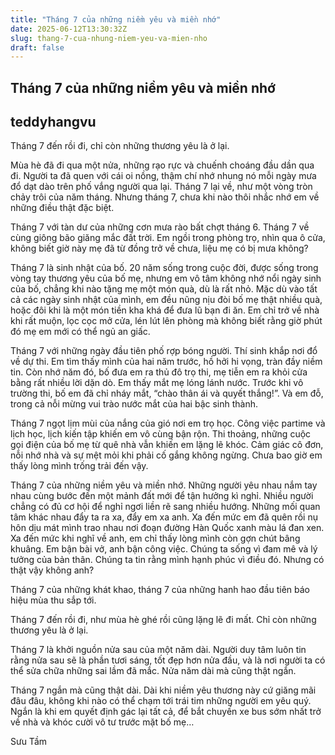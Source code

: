 ```yaml
---
title: "Tháng 7 của những niềm yêu và miền nhớ"
date: 2025-06-12T13:30:32Z
slug: thang-7-cua-nhung-niem-yeu-va-mien-nho
draft: false
---
```


## Tháng 7 của những niềm yêu và miền nhớ

## teddyhangvu

Tháng 7 đến rồi đi, chỉ còn những thương yêu là ở lại.
 
Mùa hè đã đi qua một nửa, những rạo rực và chuếnh choáng đầu dần qua đi. Người ta đã quen với cái oi nồng, thậm chí nhớ nhung nó mỗi ngày mưa đổ dạt dào trên phố vắng người qua lại. Tháng 7 lại về, như một vòng tròn chảy trôi của năm tháng. Nhưng tháng 7, chưa khi nào thôi nhắc nhớ em về những điều thật đặc biệt.
 
Tháng 7 với tàn dư của những cơn mưa rào bất chợt tháng 6. Tháng 7 về cùng giông bão giăng mắc đất trời. Em ngồi trong phòng trọ, nhìn qua ô cửa, không biết giờ này mẹ đã từ đồng trở về chưa, liệu mẹ có bị mưa không?
 
Tháng 7 là sinh nhật của bố. 20 năm sống trong cuộc đời, được sống trong vòng tay thương yêu của bố mẹ, nhưng em vô tâm không nhớ nổi ngày sinh của bố, chẳng khi nào tặng mẹ một món quà, dù là rất nhỏ. Mặc dù vào tất cả các ngày sinh nhật của mình, em đều nũng nịu đòi bố mẹ thật nhiều quà, hoặc đôi khi là một món tiền kha khá để đưa lũ bạn đi ăn. Em chỉ trở về nhà khi rất muộn, lọc cọc mở cửa, lén lút lên phòng mà không biết rằng giờ phút đó mẹ em mới có thể ngủ an giấc.
 
Tháng 7 với những ngày đầu tiên phố rợp bóng người. Thí sinh khắp nơi đổ về dự thi. Em tìm thấy mình của hai năm trước, hồ hởi hi vọng, tràn đầy niềm tin. Còn nhớ năm đó, bố đưa em ra thủ đô trọ thi, mẹ tiễn em ra khỏi cửa bằng rất nhiều lời dặn dò. Em thấy mắt mẹ lóng lánh nước. Trước khi vô trường thi, bố em đã chỉ nháy mắt, “chào thân ái và quyết thắng!”. Và em đỗ, trong cả nỗi mừng vui trào nước mắt của hai bậc sinh thành.
 
Tháng 7 ngọt lịm mùi của nắng của gió nơi em trọ học. Công việc partime và lịch học, lịch kiến tập khiến em vô cùng bận rộn. Thi thoảng, những cuộc gọi điện của bố mẹ từ quê nhà vẫn khiến em lặng lẽ khóc. Cảm giác cô đơn, nỗi nhớ nhà và sự mệt mỏi khi phải cố gắng không ngừng. Chưa bao giờ em thấy lòng mình trống trải đến vậy.
 
Tháng 7 của những niềm yêu và miền nhớ. Những người yêu nhau nắm tay nhau cùng bước đến một mảnh đất mới để tận hưởng kì nghỉ. Nhiều người chẳng có đủ cơ hội để nghỉ ngơi liền rẽ sang nhiều hướng. Những mối quan tâm khác nhau đẩy ta ra xa, đẩy em xa anh. Xa đến mức em đã quên rồi nụ hôn dịu mát mình trao nhau nơi đoạn đường Hàn Quốc xanh màu lá đan xen. Xa đến mức khi nghĩ về anh, em chỉ thấy lòng mình còn gợn chút bâng khuâng. Em bận bài vở, anh bận công việc. Chúng ta sống vì đam mê và lý tưởng của bản thân. Chúng ta tin rằng mình hạnh phúc vì điều đó. Nhưng có thật vậy không anh?
 
Tháng 7 của những khát khao, tháng 7 của những hanh hao đầu tiên báo hiệu mùa thu sắp tới.
 
Tháng 7 đến rồi đi, như mùa hè ghé rồi cũng lặng lẽ đi mất. Chỉ còn những thương yêu là ở lại.
 
Tháng 7 là khởi nguồn nửa sau của một năm dài. Người duy tâm luôn tin rằng nửa sau sẽ là phần tươi sáng, tốt đẹp hơn nửa đầu, và là nơi người ta có thể sửa chữa những sai lầm đã mắc. Nửa năm dài mà cũng thật ngắn. 
 
Tháng 7 ngắn mà cũng thật dài. Dài khi niềm yêu thương này cứ giăng mãi đâu đâu, không khi nào có thể chạm tới trái tim những người em yêu quý. Ngắn là khi em quyết định gác lại tất cả, để bắt chuyến xe bus sớm nhất trở về nhà và khóc cười vô tư trước mặt bố mẹ…
 
Sưu Tầm